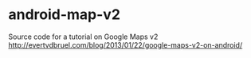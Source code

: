 android-map-v2
==============

Source code for a tutorial on Google Maps v2
http://evertvdbruel.com/blog/2013/01/22/google-maps-v2-on-android/
